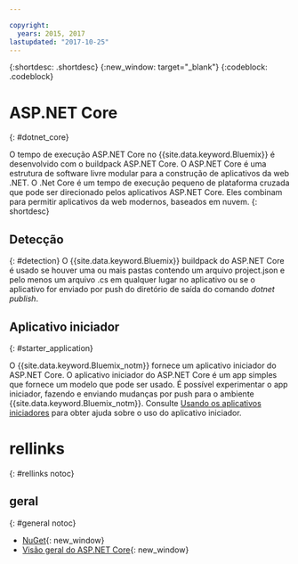 ```yaml
---

copyright:
  years: 2015, 2017
lastupdated: "2017-10-25"
---
```


{:shortdesc: .shortdesc}
{:new_window: target="_blank"}
{:codeblock: .codeblock}


# ASP.NET Core
{: #dotnet_core}

O tempo de execução ASP.NET Core no {{site.data.keyword.Bluemix}} é desenvolvido com o buildpack ASP.NET Core. O ASP.NET Core
é uma estrutura de software livre modular para a construção de aplicativos da web .NET.
O .Net Core é um tempo de execução pequeno de plataforma cruzada que pode ser direcionado pelos aplicativos ASP.NET Core.
Eles combinam para permitir aplicativos da web modernos, baseados em nuvem.
{: shortdesc}

## Detecção
{: #detection}
O {{site.data.keyword.Bluemix}} buildpack do ASP.NET Core é usado se houver uma ou mais pastas contendo um arquivo
project.json e pelo menos um arquivo .cs em qualquer lugar no aplicativo ou se o aplicativo for enviado por push do diretório de
saída do comando *dotnet publish*.

## Aplicativo iniciador
{: #starter_application}

O {{site.data.keyword.Bluemix_notm}} fornece um aplicativo iniciador do ASP.NET Core.  O aplicativo iniciador do ASP.NET Core é um app simples que fornece um modelo que pode ser usado. É possível experimentar o app iniciador, fazendo e enviando mudanças por push para o ambiente
{{site.data.keyword.Bluemix_notm}}.  Consulte [Usando os aplicativos iniciadores](/docs/cfapps/starter_app_usage.html) para obter ajuda sobre o uso
do aplicativo iniciador.

# rellinks
{: #rellinks notoc}
## geral
{: #general notoc}
* [NuGet](https://docs.nuget.org/Consume/Overview){: new_window}
* [Visão geral do ASP.NET Core](http://docs.asp.net/en/latest/conceptual-overview/aspnet.html){: new_window}
